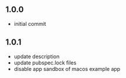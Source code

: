 ## 1.0.0

- initial commit

## 1.0.1

- update description
- update pubspec.lock files
- disable app sandbox of macos example app
